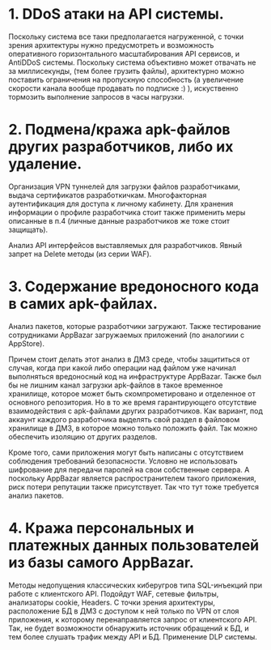 # 1. DDoS атаки на API системы.

Поскольку система все таки предполагается нагруженной, с точки зрения архитектуры нужно предусмотреть и возможность оперативного горизонтального масштабирования API сервисов, и AntiDDoS системы. Поскольку система объективно может отвачать не за миллисекунды, (тем более грузить файлы), архитектурно можно поставить ограничения на пропускную способность (а увеличение скорости канала вообще продавать по подписке :) ), искуственно тормозить выполнение запросов в часы нагрузки.

# 2. Подмена/кража apk-файлов других разработчиков, либо их удаление.

Организация VPN туннелей для загрузки файлов разработчиками, выдача сертификатов разработкичкам. Многофакторная аутентификация для доступа к личному кабинету. Для хранения информации о профиле разработчика стоит также применить меры описанные в п.4 (личные данные разработчиков же тоже стоит защищать).

Анализ API интерфейсов выставляемых для разработчиков. Явный запрет на Delete методы (из серии WAF).

# 3. Содержание вредоносного кода в самих apk-файлах.

Анализ пакетов, которые разработчики загружают. Также тестирование сотрудниками AppBazar загружаемых приложений (по аналогиии с AppStore).

Причем стоит делать этот анализ в ДМЗ среде, чтобы защититься от случая, когда при какой либо операции над файлом уже начинал выполняться вредоносный код на инфраструктуре AppBazar. Также был бы не лишним канал загрузки apk-файлов в такое временное хранилище, которое может быть скомпрометировано и отделенное от основного репозитория. Но в то же время гарантирующего отсутствие взаимодействия с apk-файлами других разработчиков. Как вариант, под аккаунт каждого разработчика выделять свой раздел в файловом хранилище в ДМЗ, в которое можно только положить файл. Так можно обеспечить изоляцию от других разделов.

Кроме того, сами приложения могут быть написаны с отсутствием соблюдения требований безопасности. Условно не использовать шифрование для передачи паролей на свои собственные сервера. А поскольку AppBazar является распространителем такого приложения, риск потери репутации также присутствует. Так что тут тоже требуется анализ пакетов.

# 4. Кража персональных и платежных данных пользователей из базы самого AppBazar.

Методы недопущения классических киберугров типа SQL-инъекций при работе с клиентского API. Подойдут WAF, сетевые фильтры, анализаторы cookie, Headers.
С точки зрения архитектуры, расположение БД в ДМЗ с доступом к ней только по VPN от слоя приложения, к которому перенаправляется запрос от клиентского API. Так, не будет возможности обнаружить источник обращений к БД, и тем более слушать трафик между API и БД. Применение DLP системы.
